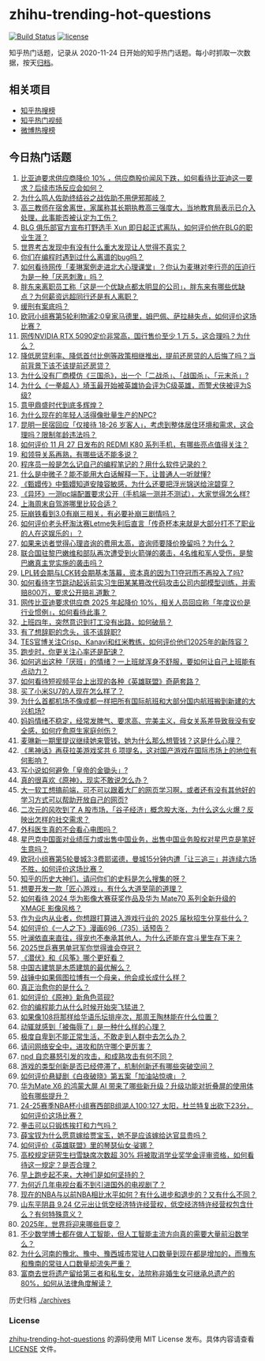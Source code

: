 # zhihu-trending-hot-questions

[![Build Status](https://github.com/justjavac/zhihu-trending-hot-questions/workflows/ci/badge.svg?branch=master)](https://github.com/justjavac/zhihu-trending-hot-questions/actions)
[![license](https://img.shields.io/github/license/justjavac/zhihu-trending-hot-questions)](https://github.com/justjavac/zhihu-trending-hot-questions/blob/master/LICENSE)

知乎热门话题，记录从 2020-11-24
日开始的知乎热门话题。每小时抓取一次数据，按天[归档](./archives)。

## 相关项目

- [知乎热搜榜](https://github.com/justjavac/zhihu-trending-top-search)
- [知乎热门视频](https://github.com/justjavac/zhihu-trending-hot-video)
- [微博热搜榜](https://github.com/justjavac/weibo-trending-hot-search)

## 今日热门话题

<!-- BEGIN -->
<!-- 最后更新时间 Thu Nov 28 2024 10:18:47 GMT+0800 (China Standard Time) -->

1. [比亚迪要求供应商降价 10% ，供应商股价闻风下跌，如何看待比亚迪这一要求？后续市场反应会如何？](https://www.zhihu.com/question/5270448073)
1. [为什么鸣人佐助终结谷之战佐助不用伊邪那岐？](https://www.zhihu.com/question/4985767759)
1. [高三教师在宿舍离世，家属称其长期执教高三强度大，当地教育局表示已介入处理，此事能否被认定为工伤？](https://www.zhihu.com/question/5197691592)
1. [BLG 俱乐部官方宣布打野选手 Xun 即日起正式离队，如何评价他在BLG的职业生涯？](https://www.zhihu.com/question/5280933193)
1. [世界考古发现中有没有什么重大发现让人觉得不真实？](https://www.zhihu.com/question/373617071)
1. [你们在编程时遇到过什么离谱的bug吗？](https://www.zhihu.com/question/3003273587)
1. [如何看待网传「麦琳案例走进北大心理课堂」？你认为麦琳对李行亮的压迫行为是一种「厌恶刺激」吗？](https://www.zhihu.com/question/4827127962)
1. [胖东来离职员工称「这是一个优缺点都太明显的公司」，胖东来有哪些优缺点？为何薪资远超同行还是有人离职？](https://www.zhihu.com/question/5202265590)
1. [缓刑有案底吗？](https://www.zhihu.com/question/665188362)
1. [欧冠小组赛第5轮利物浦2:0皇家马德里，姆巴佩、萨拉赫失点，如何评价这场比赛？](https://www.zhihu.com/question/5331505639)
1. [网传NVIDIA RTX 5090定价非常高，国行售价至少 1 万 5，这合理吗？为什么？](https://www.zhihu.com/question/4835128263)
1. [降低房贷利率、降低首付比例等政策相继推出，提前还房贷的人后悔了吗？当前背景下该不该提前还房贷？](https://www.zhihu.com/question/5255405018)
1. [为什么没有厂商模仿《三国杀》，出一个「二战杀」、「战国杀」、「元末杀」?](https://www.zhihu.com/question/4940276926)
1. [为什么《一拳超人》埼玉最开始被英雄协会评为C级英雄，而警犬侠被评为S级?](https://www.zhihu.com/question/452186680)
1. [意甲鼎盛时代到底多辉煌？](https://www.zhihu.com/question/309870280)
1. [为什么现在的年轻人活得像批量生产的NPC?](https://www.zhihu.com/question/4712673270)
1. [昆明一民宿回应「仅接待 18-26 岁客人」，考虑到整体居住环境和需求，这合理吗？限制年龄违法吗？](https://www.zhihu.com/question/5000838420)
1. [如何评价 11 月 27 日发布的 REDMI K80 系列手机，有哪些亮点值得关注？](https://www.zhihu.com/question/5308717392)
1. [和领导关系再熟，有哪些话不能多说？](https://www.zhihu.com/question/4982402819)
1. [程序员一般是怎么记自己的编程笔记的？用什么软件记录的？](https://www.zhihu.com/question/550497011)
1. [什么是中微子？能不能用大白话解释一下，让普通人一听就懂?](https://www.zhihu.com/question/2191754025)
1. [《甄嬛传》中甄嬛知道安陵容敏感，为什么还要把浮光锦送给浣碧穿？](https://www.zhihu.com/question/667912089)
1. [《异环》一测pc端配置要求公开（手机端一测并不测试），大家觉得怎么样?](https://www.zhihu.com/question/5271597989)
1. [上海周末自驾游哪里比较合适？](https://www.zhihu.com/question/304597797)
1. [玩崩铁看到3.0有崩三相关，有必要补崩三剧情吗？](https://www.zhihu.com/question/5166504148)
1. [如何评价老头杯淘汰赛Letme失利后直言「传奇杯本来就是大部分打不了职业的人在这娱乐的」？](https://www.zhihu.com/question/5161734268)
1. [如果来访者觉得心理咨询的费用太高，咨询师要降价挽留吗？为什么？](https://www.zhihu.com/question/4788378826)
1. [联合国驻黎巴嫩维和部队再次遭受到火箭弹的袭击，4名维和军人受伤，是黎巴嫩真主党实施的袭击吗？](https://www.zhihu.com/question/5088075526)
1. [LPL转会期与LCK转会期基本落幕，资本真的因为T1夺冠而不再投入了吗?](https://www.zhihu.com/question/5088660153)
1. [如何看待字节跳动起诉前实习生田某某篡改代码攻击公司内部模型训练，并索赔800万，要求公开赔礼道歉？](https://www.zhihu.com/question/5308895035)
1. [网传比亚迪要求供应商 2025 年起降价 10%，相关人员回应称「年度议价是行业惯例」，如何看待此事？](https://www.zhihu.com/question/5261507693)
1. [上班四年，突然意识到打工没有出路，如何破局？](https://www.zhihu.com/question/5194734346)
1. [有了想辞职的念头，该不该辞职?](https://www.zhihu.com/question/633164296)
1. [TES官博关注Crisp、Kanavi和红米教练，如何评价他们2025年的新阵容？](https://www.zhihu.com/question/5228013525)
1. [跑步时，你更关注心率还是配速？](https://www.zhihu.com/question/4634089219)
1. [如何逃出这种「厌班」的情绪？一上班就浑身不舒服，要如何让自己上班能有点动力？](https://www.zhihu.com/question/5062858797)
1. [如何看待短视频平台上出现的各种《英雄联盟》奇葩套路？](https://www.zhihu.com/question/4047790069)
1. [买了小米SU7的人现在怎么样了？](https://www.zhihu.com/question/778080897)
1. [为什么首都机场不像成都一样把所有国际航班和大部分国内航班搬到新建的大兴机场?](https://www.zhihu.com/question/651767056)
1. [妈妈情绪不稳定，经常发脾气、要求高、完美主义，母女关系差导致我没有安全感，如何疗愈原生家庭创伤？](https://www.zhihu.com/question/4577069613)
1. [麦琳新一期里提议继续她来管钱，她为什么那么想管钱？这是什么心理？](https://www.zhihu.com/question/4916523824)
1. [《黑神话》再获拉美游戏奖共 6 项提名，这对国产游戏在国际市场上的地位有何影响？](https://www.zhihu.com/question/5083232768)
1. [写小说如何避免「皇帝的金锄头」?](https://www.zhihu.com/question/667382816)
1. [真的很喜欢《原神》，现实不敢说怎么办？](https://www.zhihu.com/question/4701782381)
1. [大一软工想搞前端，可不可以跟着大厂的网页学习啊，或者还有没有其他好的学习方式可以帮助开放自己的网页?](https://www.zhihu.com/question/4427957538)
1. [二次元的风吹到了 A 股市场，「谷子经济」概念股大涨，为什么这么火爆？反映出怎样的社交需求？](https://www.zhihu.com/question/5265177389)
1. [外科医生真的不会看心电图吗？](https://www.zhihu.com/question/5034786518)
1. [星巴克中国面对业绩压力或出售中国业务，出售中国业务股权对星巴克是笔好生意吗？](https://www.zhihu.com/question/4846666646)
1. [欧冠小组赛第5轮曼城3:3费耶诺德，曼城15分钟内遭「让三追三」并连续六场不胜，如何评价这场比赛？](https://www.zhihu.com/question/5245341692)
1. [知乎的历史大神们，请问你们的史料是怎么搜集的呀？](https://www.zhihu.com/question/5094016303)
1. [想要开发一款「匠心游戏」，有什么大道至简的道理？](https://www.zhihu.com/question/4853037452)
1. [如何看待 2024 华为影像大赛获奖作品及华为 Mate70 系列全新升级的 XMAGE 影像风格？](https://www.zhihu.com/question/5257800865)
1. [作为业内从业者，你想跟打算进入游戏行业的 2025 届秋招生分享些什么？](https://www.zhihu.com/question/3121906764)
1. [如何评价《一人之下》漫画696（735）话预告？](https://www.zhihu.com/question/5284144252)
1. [叶澜依直来直往，得宠也不奉承其他人，为什么还能在宫斗里生存下来？](https://www.zhihu.com/question/4238845570)
1. [2025世乒赛男单冠军你觉得谁会夺冠？](https://www.zhihu.com/question/665641576)
1. [《潜伏》和《风筝》哪个更好看？](https://www.zhihu.com/question/469869359)
1. [中国古建筑是木质建筑的最优解么？](https://www.zhihu.com/question/2452098397)
1. [战锤中如果佩图拉博有一个母亲，他会成长成什么样？](https://www.zhihu.com/question/645458821)
1. [真正治愈你的是什么？](https://www.zhihu.com/question/2037773399)
1. [如何评价《原神》新角色蓝砚?](https://www.zhihu.com/question/5174707074)
1. [你的编程能力从什么时候开始突飞猛进？](https://www.zhihu.com/question/356351510)
1. [如果像108将那样给华语乐坛排座次，那周王陶林能在什么位置？](https://www.zhihu.com/question/522017600)
1. [动辄就感到「被侮辱了」是一种什么样的心理？](https://www.zhihu.com/question/665558877)
1. [极度自卑到不能正常生活，不敢走到人群中去怎么办？](https://www.zhihu.com/question/4710629378)
1. [请问网络安全中，进攻和防守哪个更厉害？](https://www.zhihu.com/question/652646543)
1. [npd 自恋暴怒引发的攻击，和成熟攻击有何不同？](https://www.zhihu.com/question/818579110)
1. [游戏的类型创新是否已经停滞了，机制创新还有哪些突破空间？](https://www.zhihu.com/question/4852937571)
1. [如何评价悬疑剧《白夜破晓》第五案「加油站惊魂」？](https://www.zhihu.com/question/5178789041)
1. [华为Mate X6 的鸿蒙大屏 AI 带来了哪些新升级？升级功能对折叠屏的使用体验有哪些提升？](https://www.zhihu.com/question/5167008589)
1. [24-25赛季NBA杯小组赛西部B组湖人100:127 太阳，杜兰特复出砍下23分，如何评价这场比赛？](https://www.zhihu.com/question/5267718878)
1. [拳击可以只锻炼挨打和力气吗？](https://www.zhihu.com/question/661028690)
1. [薛宝钗为什么愿意嫁给贾宝玉，她不是应该嫁给达官显贵吗？](https://www.zhihu.com/question/523652717)
1. [如何评价《英雄联盟》里的琴瑟仙女·娑娜？](https://www.zhihu.com/question/369569201)
1. [高校规定研究生扫雪缺席次数超 30% 将被取消学业奖学金评审资格，如何看待这一规定？是否合理？](https://www.zhihu.com/question/5200174509)
1. [早上跑步起不来，大神们是如何坚持的？](https://www.zhihu.com/question/4494213140)
1. [为何近几年电视台看不到引进国外的电视剧了？](https://www.zhihu.com/question/4816516754)
1. [现在的NBA与以前NBA相比水平如何？有什么进步和退步的？又有什么不同？](https://www.zhihu.com/question/53199319)
1. [山东平阴县 9.24 亿元出让低空经济特许经营权，低空经济特许经营权包含什么？有何特殊意义？](https://www.zhihu.com/question/5255894845)
1. [2025年，世界将迎来哪些巨变？](https://www.zhihu.com/question/5089268184)
1. [不少数学博士都在做人工智能，但人工智能主流方向真的需要大量前沿数学么？](https://www.zhihu.com/question/515063566)
1. [为什么河南的豫北、豫中、豫西城市常驻人口数量到现在都是增加的，而豫东和豫南的常驻人口数量却流失严重？](https://www.zhihu.com/question/4957849428)
1. [富商去世将遗产留给第三者和私生女，法院称非婚生女可继承总遗产的 80%，如何从法律角度解读？](https://www.zhihu.com/question/5190813580)

<!-- END -->

历史归档 [./archives](./archives)

### License

[zhihu-trending-hot-questions](https://github.com/justjavac/zhihu-trending-hot-questions)
的源码使用 MIT License 发布。具体内容请查看 [LICENSE](./LICENSE) 文件。
